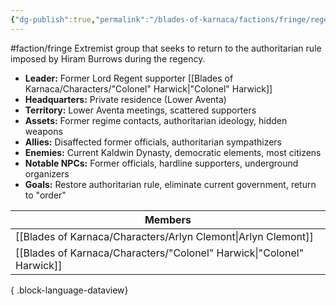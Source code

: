 ```yaml
---
{"dg-publish":true,"permalink":"/blades-of-karnaca/factions/fringe/regenters/"}
---
```


#faction/fringe 
Extremist group that seeks to return to the authoritarian rule imposed by Hiram Burrows during the regency.

- **Leader:** Former Lord Regent supporter [[Blades of Karnaca/Characters/"Colonel" Harwick\|"Colonel" Harwick]]
- **Headquarters:** Private residence (Lower Aventa)
- **Territory:** Lower Aventa meetings, scattered supporters
- **Assets:** Former regime contacts, authoritarian ideology, hidden weapons
- **Allies:** Disaffected former officials, authoritarian sympathizers
- **Enemies:** Current Kaldwin Dynasty, democratic elements, most citizens
- **Notable NPCs:** Former officials, hardline supporters, underground organizers
- **Goals:** Restore authoritarian rule, eliminate current government, return to "order"

| Members                                                                  |
| ------------------------------------------------------------------------ |
| [[Blades of Karnaca/Characters/Arlyn Clemont\|Arlyn Clemont]]         |
| [[Blades of Karnaca/Characters/"Colonel" Harwick\|"Colonel" Harwick]] |

{ .block-language-dataview}
